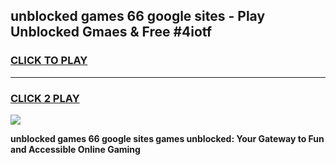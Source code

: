 
## unblocked games 66 google sites - Play Unblocked Gmaes & Free #4iotf
<h3>
<a href="https://news.freeplayer.one?title=unblocked_games_66_google_sites&ref=03M">CLICK TO PLAY</a></h3>
<hr>

<h3>
<a href="https://news.freeplayer.one?title=unblocked_games_66_google_sites&ref=03M">CLICK 2 PLAY</a>
  
</h3>

<a href="https://news.freeplayer.one?title=unblocked_games_66_google_sites&ref=03M"><img src="https://clearcache.store/games.png"></a>


**unblocked games 66 google sites games unblocked: Your Gateway to Fun and Accessible Online Gaming**
